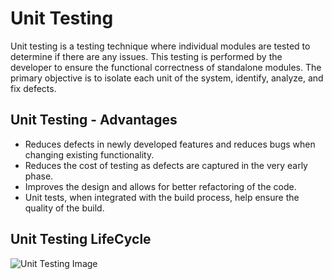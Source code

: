 # Unit Testing

Unit testing is a testing technique where individual modules are tested to determine if there are any issues. This testing is performed by the developer to ensure the functional correctness of standalone modules. The primary objective is to isolate each unit of the system, identify, analyze, and fix defects.

## Unit Testing - Advantages

- Reduces defects in newly developed features and reduces bugs when changing existing functionality.
- Reduces the cost of testing as defects are captured in the very early phase.
- Improves the design and allows for better refactoring of the code.
- Unit tests, when integrated with the build process, help ensure the quality of the build.

## Unit Testing LifeCycle


![Unit Testing Image](https://www.tutorialspoint.com/software_testing_dictionary/images/unit_testing.jpg)